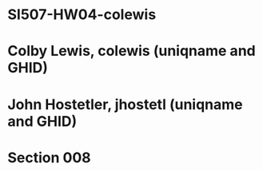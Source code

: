 # SI507-HW04-colewis
# Colby Lewis, colewis (uniqname and GHID)
# John Hostetler, jhostetl (uniqname and GHID)
# Section 008
